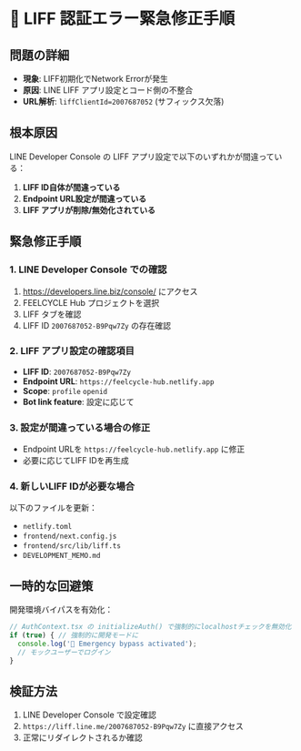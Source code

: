# 🚨 LIFF 認証エラー緊急修正手順

## 問題の詳細
- **現象**: LIFF初期化でNetwork Errorが発生
- **原因**: LINE LIFF アプリ設定とコード側の不整合
- **URL解析**: `liffClientId=2007687052` (サフィックス欠落)

## 根本原因
LINE Developer Console の LIFF アプリ設定で以下のいずれかが間違っている：

1. **LIFF ID自体が間違っている**
2. **Endpoint URL設定が間違っている**
3. **LIFF アプリが削除/無効化されている**

## 緊急修正手順

### 1. LINE Developer Console での確認
1. https://developers.line.biz/console/ にアクセス
2. FEELCYCLE Hub プロジェクトを選択
3. LIFF タブを確認
4. LIFF ID `2007687052-B9Pqw7Zy` の存在確認

### 2. LIFF アプリ設定の確認項目
- **LIFF ID**: `2007687052-B9Pqw7Zy`
- **Endpoint URL**: `https://feelcycle-hub.netlify.app`
- **Scope**: `profile` `openid`
- **Bot link feature**: 設定に応じて

### 3. 設定が間違っている場合の修正
- Endpoint URLを `https://feelcycle-hub.netlify.app` に修正
- 必要に応じてLIFF IDを再生成

### 4. 新しいLIFF IDが必要な場合
以下のファイルを更新：
- `netlify.toml`
- `frontend/next.config.js`
- `frontend/src/lib/liff.ts`
- `DEVELOPMENT_MEMO.md`

## 一時的な回避策
開発環境バイパスを有効化：
```typescript
// AuthContext.tsx の initializeAuth() で強制的にlocalhostチェックを無効化
if (true) { // 強制的に開発モードに
  console.log('🚨 Emergency bypass activated');
  // モックユーザーでログイン
}
```

## 検証方法
1. LINE Developer Console で設定確認
2. `https://liff.line.me/2007687052-B9Pqw7Zy` に直接アクセス
3. 正常にリダイレクトされるか確認
